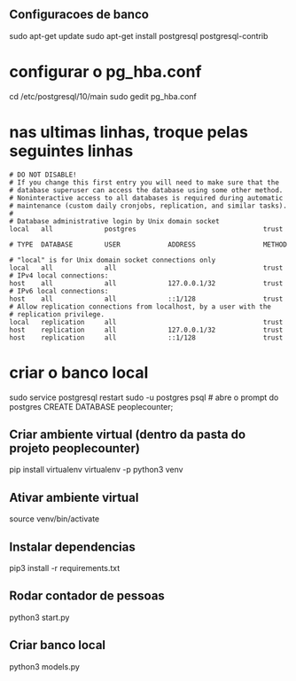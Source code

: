 ## Configuracoes de banco

sudo apt-get update
sudo apt-get install postgresql postgresql-contrib

# configurar o pg_hba.conf
cd /etc/postgresql/10/main 
sudo gedit pg_hba.conf
# nas ultimas linhas, troque pelas seguintes linhas

    # DO NOT DISABLE!
    # If you change this first entry you will need to make sure that the
    # database superuser can access the database using some other method.
    # Noninteractive access to all databases is required during automatic
    # maintenance (custom daily cronjobs, replication, and similar tasks).
    #
    # Database administrative login by Unix domain socket
    local   all             postgres                                trust

    # TYPE  DATABASE        USER            ADDRESS                 METHOD

    # "local" is for Unix domain socket connections only
    local   all             all                                     trust
    # IPv4 local connections:
    host    all             all             127.0.0.1/32            trust
    # IPv6 local connections:
    host    all             all             ::1/128                 trust
    # Allow replication connections from localhost, by a user with the
    # replication privilege.
    local   replication     all                                     trust
    host    replication     all             127.0.0.1/32            trust
    host    replication     all             ::1/128                 trust


# criar o banco local 
sudo service postgresql restart
sudo -u postgres psql       # abre o prompt do postgres 
CREATE DATABASE peoplecounter;



## Criar ambiente virtual (dentro da pasta do projeto peoplecounter)
pip install virtualenv
virtualenv -p python3 venv



## Ativar ambiente virtual
source venv/bin/activate


## Instalar dependencias
pip3 install -r requirements.txt


## Rodar contador de pessoas 
python3 start.py


## Criar banco local
python3 models.py

